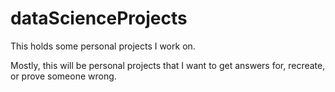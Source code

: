 # dataScienceProjects
This holds some personal projects I work on.

Mostly, this will be personal projects that I want to get answers for, recreate, or prove someone wrong.
